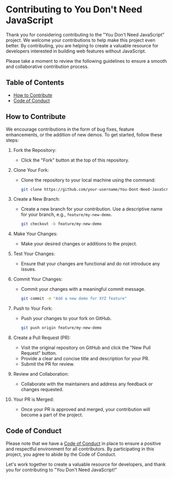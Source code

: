 # Contributing to You Don't Need JavaScript

Thank you for considering contributing to the "You Don't Need JavaScript" project. We welcome your contributions to help make this project even better. By contributing, you are helping to create a valuable resource for developers interested in building web features without JavaScript.

Please take a moment to review the following guidelines to ensure a smooth and collaborative contribution process.

## Table of Contents

- [How to Contribute](#how-to-contribute)
- [Code of Conduct](#code-of-conduct)

## How to Contribute

We encourage contributions in the form of bug fixes, feature enhancements, or the addition of new demos. To get started, follow these steps:

1. Fork the Repository:
   - Click the "Fork" button at the top of this repository.
   
2. Clone Your Fork:
   - Clone the repository to your local machine using the command:
     ```sh
     git clone https://github.com/your-username/You-Dont-Need-JavaScript.git
     ```

3. Create a New Branch:
   - Create a new branch for your contribution. Use a descriptive name for your branch, e.g., `feature/my-new-demo`.
     ```sh
     git checkout -b feature/my-new-demo
     ```

4. Make Your Changes:
   - Make your desired changes or additions to the project.

5. Test Your Changes:
   - Ensure that your changes are functional and do not introduce any issues.

6. Commit Your Changes:
   - Commit your changes with a meaningful commit message.
     ```sh
     git commit -m "Add a new demo for XYZ feature"
     ```

7. Push to Your Fork:
   - Push your changes to your fork on GitHub.
     ```sh
     git push origin feature/my-new-demo
     ```

8. Create a Pull Request (PR):
   - Visit the original repository on GitHub and click the "New Pull Request" button.
   - Provide a clear and concise title and description for your PR.
   - Submit the PR for review.

9. Review and Collaboration:
   - Collaborate with the maintainers and address any feedback or changes requested.

10. Your PR is Merged:
    - Once your PR is approved and merged, your contribution will become a part of the project.

## Code of Conduct

Please note that we have a [Code of Conduct](CODE_OF_CONDUCT.md) in place to ensure a positive and respectful environment for all contributors. By participating in this project, you agree to abide by the Code of Conduct.

Let's work together to create a valuable resource for developers, and thank you for contributing to "You Don't Need JavaScript!"

